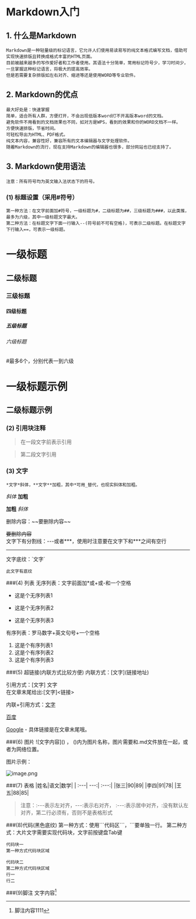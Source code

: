 # Markdown入门

## 1. 什么是Markdown
    Markdown是一种轻量级的标记语言，它允许人们使用易读易写的纯文本格式编写文档，借助可实现快速排版且转换成格式丰富的HTML页面。
    目前被越来越多的写作爱好者和工作者使用。其语法十分简单，常用标记符号少，学习时间少，一旦掌握这种标记语言，将极大的提高效率。
    但是若需要复杂排版如左右对齐、缩进等还是使用WORD等专业软件。
    
## 2. Markdown的优点
    最大好处是：快速掌握
    简单，适合所有人群，方便打开，不会出现低版本word打不开高版本word的文档。
    避免软件不用看到的文档效果也不同，如对方是WPS，看到的效果和你的WORD文档不一样。
    方便快速排版，节省时间。
    可轻松导出为HTML、PDF格式。
    纯文本内容，兼容性好，兼容所有的文本编辑器与文字处理软件。
    随着Markdown的流行，现在支持Markdown的编辑器也很多，部分网站也已经支持了。
    

    
## 3. Markdown使用语法
    注意：所有符号均为英文输入法状态下的符号。

### (1) 标题设置（采用#符号）
    第一种方法：在文字前面加#符号，一级标题为#，二级标题为##，三级标题为###，以此类推，最多为六级，其中一级标题文字最大。
    第二种方法：在标题文字下面一行输入--(符号前不可有空格)，可表示二级标题。在标题文字下行输入==，可表示一级标题。
    
   # 一级标题
   ## 二级标题
   ### 三级标题
   #### 四级标题
   ##### 五级标题
   ###### 六级标题
   \#最多6个，分别代表一到六级
    
    
一级标题示例
==

二级标题示例
--


### (2) 引用块注释
 >在一段文字前表示引用
 
 >第二段文字引用
 
 
### (3) 文字
    *文字*斜体，**文字**加粗，其中*可用_替代，也现实斜体和加粗。
_斜体_
__加粗__

  **加粗**   *斜体*
  
删除内容：\~~要删除内容\~~
  
 ~~要删除内容~~  
文字下有分割线：---或者***，使用时注意要在文字下和***之间有空行

---

文字底纹：\`文字\`

`此文字有底纹`
 
 ###(4) 列表
 无序列表：文字前面加*或+或-和一个空格
 * 这是个无序列表1
 - 这是个无序列表2
 + 这是个无序列表3
 
 
 有序列表：罗马数字+英文句号+一个空格
 1. 这是个有序列表1
 2. 这是个有序列表2
 3. 这是个有序列表3
 
 ###(5) 超链接(内联方式比较方便)
 内联方式：\[文字](链接地址)  
 
 引用方式：\[文字] 文字  
 在文章末尾给出:[文字]<链接>
 
 内联+引用方式：[文字][链接标记在文末定义]
 
 [百度](http://www.baidu.com)   
 
 [Google] - 具体链接是在文章末尾哦。
 
 
 
 
 ###(6) 图片
 \![文字内容]\() ， ()内为图片名称，图片需要和.md文件放在一起，或者为网络位置。
 
 图片示例：
 
![image.png](https://i.loli.net/2020/10/24/7gjWxO5Y3en4MKt.png) 

 
 ###(7) 表格
 |姓名|语文|数学|
 | :---| ---:| :---:|
 |张三|90|89|
 |李四|91|78|
 |王五|88|85|
 
 > 注意：:---表示左对齐，---:表示右对齐， :---:表示居中对齐，:没有默认左对齐，第二行必须有，否则不是表格形式
 
 
 ###(8)代码(黑色底纹)
 第一种方式：使用\```代码区\```，\```要单独一行。
 第二种方式：大片文字需要实现代码块，文字前按键盘Tab键
 ```
 代码块一
第一种方式代码块区域

```
    代码块二
    第二种方式代码块区域
    行一
    行二
 
 ###(9)脚注
 文字内容[^haha] 
 
 
 [Google]: <https://www.google.com>
 [链接标记在文末定义]: <https://www.google.com>
 [^haha]: 脚注内容1111